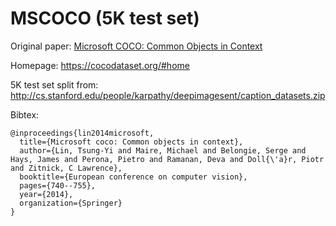 # MSCOCO (5K test set)

Original paper: [Microsoft COCO: Common Objects in Context
](https://arxiv.org/abs/1405.0312)

Homepage: https://cocodataset.org/#home

5K test set split from: http://cs.stanford.edu/people/karpathy/deepimagesent/caption_datasets.zip

Bibtex:
```
@inproceedings{lin2014microsoft,
  title={Microsoft coco: Common objects in context},
  author={Lin, Tsung-Yi and Maire, Michael and Belongie, Serge and Hays, James and Perona, Pietro and Ramanan, Deva and Doll{\'a}r, Piotr and Zitnick, C Lawrence},
  booktitle={European conference on computer vision},
  pages={740--755},
  year={2014},
  organization={Springer}
}
```
